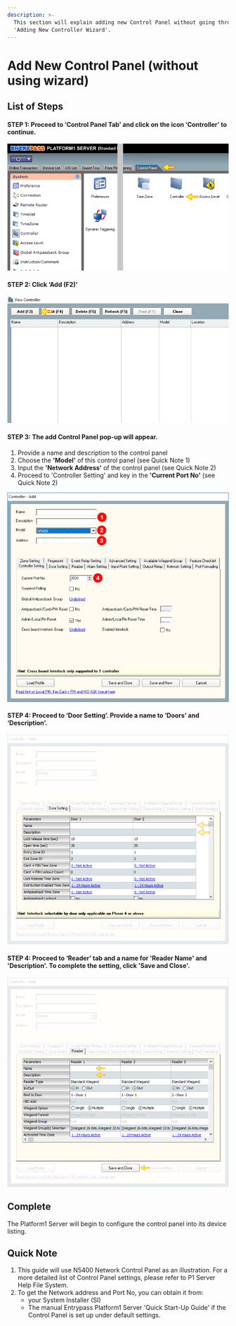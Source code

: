 ```yaml
---
description: >-
  This section will explain adding new Control Panel without going through the
  'Adding New Controller Wizard'.
---
```


# Add New Control Panel \(without using wizard\)

## List of Steps

#### STEP 1: Proceed to ‘Control Panel Tab’ and click on the icon ‘Controller’ to continue.

![](../.gitbook/assets/untitled1a%20%282%29.png)



#### STEP 2: Click ‘Add \(F2\)’

![](../.gitbook/assets/untitled2a.png)



#### STEP 3: The add Control Panel pop-up will appear.

1. Provide a name and description to the control panel
2. Choose the **'Model'** of this control panel \(see Quick Note 1\)
3. Input the **'Network Address'** of the control panel \(see Quick Note 2\)
4. Proceed to 'Controller Setting' and key in the **'Current Port No'** \(see Quick Note 2\)

![](../.gitbook/assets/untitled3b.png)



#### STEP 4: Proceed to ‘Door Setting’. Provide a name to ‘Doors’ and ‘Description’.

![](../.gitbook/assets/untitled4a.png)



#### STEP 4: Proceed to ‘Reader’ tab and a name for 'Reader Name' and 'Description'. To complete the setting, click 'Save and Close'. 

![](../.gitbook/assets/untitled5a.png)



## Complete

The Platform1 Server will begin to configure the control panel into its device listing.

## Quick Note

1. This guide will use N5400 Network Control Panel as an illustration. For a more detailed list of Control Panel settings, please refer to P1 Server Help File System. 
2. To get the Network address and Port No, you can obtain it from:
   * your System Installer \(SI\)
   * The manual Entrypass Platform1 Server 'Quick Start-Up Guide' if the Control Panel is set up under default settings.

